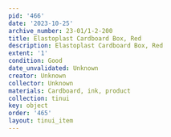 ```yaml
---
pid: '466'
date: '2023-10-25'
archive_number: 23-01/1-2-200
title: Elastoplast Cardboard Box, Red
description: Elastoplast Cardboard Box, Red
extent: '1'
condition: Good
date_unvalidated: Unknown
creator: Unknown
collector: Unknown
materials: Cardboard, ink, product
collection: tinui
key: object
order: '465'
layout: tinui_item
---
```


